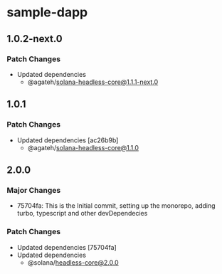 # sample-dapp

## 1.0.2-next.0

### Patch Changes

- Updated dependencies
  - @agateh/solana-headless-core@1.1.1-next.0

## 1.0.1

### Patch Changes

- Updated dependencies [ac26b9b]
  - @agateh/solana-headless-core@1.1.0

## 2.0.0

### Major Changes

- 75704fa: This is the Initial commit, setting up the monorepo, adding turbo, typescript and other devDependecies

### Patch Changes

- Updated dependencies [75704fa]
- Updated dependencies
  - @solana/headless-core@2.0.0
